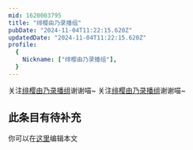 ```yaml
---
mid: 1620003795
title: "绯樱由乃录播组"
pubDate: "2024-11-04T11:22:15.620Z"
updatedDate: "2024-11-04T11:22:15.620Z"
profile:
  {
    Nickname: ["绯樱由乃录播组"],
  }
---
```


关注[绯樱由乃录播组](https://space.bilibili.com/1620003795)谢谢喵~ 关注[绯樱由乃录播组](https://space.bilibili.com/1620003795)谢谢喵~

## 此条目有待补充
你可以在[这里](https://github.com/Yuhanawa/VTuber.ICU-Content/edit/master/v/绯樱由乃录播组/index.md)编辑本文
